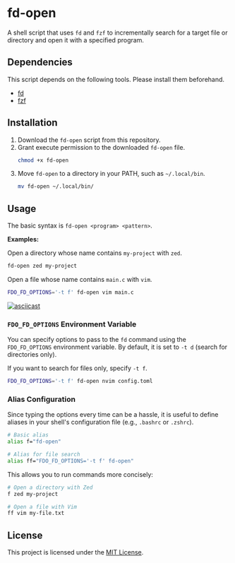 # fd-open

A shell script that uses `fd` and `fzf` to incrementally search for a target file or directory and open it with a specified program.

## Dependencies

This script depends on the following tools. Please install them beforehand.

*   [fd](https://github.com/sharkdp/fd)
*   [fzf](https://github.com/junegunn/fzf)

## Installation

1.  Download the `fd-open` script from this repository.
2.  Grant execute permission to the downloaded `fd-open` file.
    ```sh
    chmod +x fd-open
    ```
3.  Move `fd-open` to a directory in your PATH, such as `~/.local/bin`.
    ```sh
    mv fd-open ~/.local/bin/
    ```

## Usage

The basic syntax is `fd-open <program> <pattern>`.

**Examples:**

Open a directory whose name contains `my-project` with `zed`.
```sh
fd-open zed my-project
```

Open a file whose name contains `main.c` with `vim`.
```sh
FDO_FD_OPTIONS='-t f' fd-open vim main.c
```

[![asciicast](https://asciinema.org/a/WSAQPCCDQPWqaTdcaojtiblf7.svg)](https://asciinema.org/a/WSAQPCCDQPWqaTdcaojtiblf7)

### `FDO_FD_OPTIONS` Environment Variable

You can specify options to pass to the `fd` command using the `FDO_FD_OPTIONS` environment variable.
By default, it is set to `-t d` (search for directories only).

If you want to search for files only, specify `-t f`.

```sh
FDO_FD_OPTIONS='-t f' fd-open nvim config.toml
```

### Alias Configuration

Since typing the options every time can be a hassle, it is useful to define aliases in your shell's configuration file (e.g., `.bashrc` or `.zshrc`).

```sh
# Basic alias
alias f="fd-open"

# Alias for file search
alias ff="FDO_FD_OPTIONS='-t f' fd-open"
```

This allows you to run commands more concisely:

```sh
# Open a directory with Zed
f zed my-project

# Open a file with Vim
ff vim my-file.txt
```

## License

This project is licensed under the [MIT License](LICENSE).
